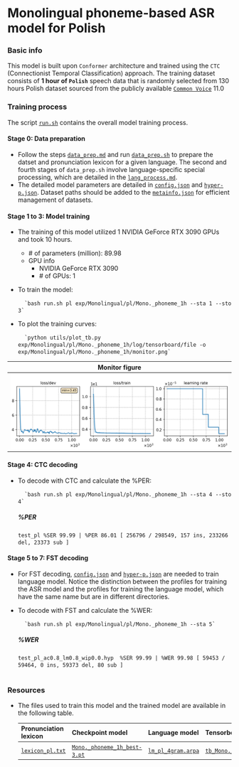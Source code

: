 # Monolingual phoneme-based ASR model for Polish
### Basic info

This model is built upon `Conformer` architecture and trained using the `CTC` (Connectionist Temporal Classification) approach. The training dataset consists of __1 hour of `Polish`__ speech data that is randomly selected from 130 hours Polish dataset sourced from the publicly available [`Common Voice`](https://commonvoice.mozilla.org/) 11.0


### Training process

The script [`run.sh`](../../../run.sh) contains the overall model training process.

#### Stage 0: Data preparation
* Follow the steps [`data_prep.md`](../../../local/data_prep.md) and run [`data_prep.sh`](../../../local/data_prep.sh) to prepare the datset and pronunciation lexicon for a given language. The second and fourth stages of `data_prep.sh` involve language-specific special processing, which are detailed in the [`lang_process.md`](../../../lang-process/pl/lang_process.md). 
* The detailed model parameters are detailed in [`config.json`](config.json) and [`hyper-p.json`](hyper-p.json). Dataset paths should be added to the [`metainfo.json`](../../../data/metainfo.json) for efficient management of datasets.

#### Stage 1 to 3: Model training
* The training of this model utilized 1 NVIDIA GeForce RTX 3090 GPUs and took 10 hours.
    * \# of parameters (million): 89.98
    * GPU info 
        * NVIDIA GeForce RTX 3090
        * \# of GPUs: 1

* To train the model:

        `bash run.sh pl exp/Monolingual/pl/Mono._phoneme_1h --sta 1 --sto 3`
* To plot the training curves:

        `python utils/plot_tb.py exp/Monolingual/pl/Mono._phoneme_1h/log/tensorboard/file -o exp/Monolingual/pl/Mono._phoneme_1h/monitor.png`

|     Monitor figure    |
|:-----------------------:|
|![tb-plot](./monitor.png)|

#### Stage 4: CTC decoding
* To decode with CTC and calculate the %PER:

        `bash run.sh pl exp/Monolingual/pl/Mono._phoneme_1h --sta 4 --sto 4`

    ##### %PER
    ```
    test_pl %SER 99.99 | %PER 86.01 [ 256796 / 298549, 157 ins, 233266 del, 23373 sub ]

    ```

#### Stage 5 to 7: FST decoding
* For FST decoding, [`config.json`](./lm/config.json) and [`hyper-p.json`](./lm/hyper-p.json) are needed to train language model. Notice the distinction between the profiles for training the ASR model and the profiles for training the language model, which have the same name but are in different directories.
* To decode with FST and calculate the %WER:

        `bash run.sh pl exp/Monolingual/pl/Mono._phoneme_1h --sta 5`

    ##### %WER
    ```
    test_pl_ac0.8_lm0.8_wip0.0.hyp  %SER 99.99 | %WER 99.98 [ 59453 / 59464, 0 ins, 59373 del, 80 sub ]


    ```
### Resources
* The files used to train this model and the trained model are available in the following table. 

    | Pronunciation lexicon | Checkpoint model | Language model | Tensorboard log |
    | ----------- | ----------- | ----------- | ----------- |
    | [`lexicon_pl.txt`](https://cat-ckpt.oss-cn-beijing.aliyuncs.com/cat-multilingual/cv-lang10/dict/pl/lexicon_pl.txt) | [`Mono._phoneme_1h_best-3.pt`](https://cat-ckpt.oss-cn-beijing.aliyuncs.com/cat-multilingual/cv-lang10/exp/pl/Mono._phoneme_1h_best-3.pt) | [`lm_pl_4gram.arpa`](https://cat-ckpt.oss-cn-beijing.aliyuncs.com/cat-multilingual/cv-lang10/exp/pl/lm_pl_4gram.arpa) | [`tb_Mono._phoneme_1h_pl`](https://cat-ckpt.oss-cn-beijing.aliyuncs.com/cat-multilingual/cv-lang10/exp/pl/tb_log_Mono._phoneme_1h.tar.gz) |
